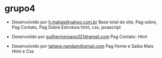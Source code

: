 # grupo4

- Desenvolvido por h.matias@yahoo.com.br
Base total do site, Pag sobre, Pag Contato, Pag Sobre
Estrutura html, css, javascript 

- Desenvolido por guilhermemano321@gmail.com
Pag Contato:
Html

- Desenvolvido por tatiane.nandam@gmail.com
Pag Home e Saiba Mais
Html e Css 

